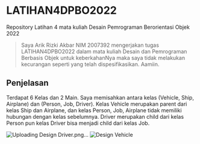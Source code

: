 # LATIHAN4DPBO2022

Repository Latihan 4 mata kuliah Desain Pemrograman Berorientasi Objek 2022

> Saya Arik Rizki Akbar NIM 2007392 mengerjakan tugas LATIHAN4DPBO2022
> dalam mata kuliah Desain dan Pemrograman Berbasis Objek
> untuk keberkahanNya maka saya tidak melakukan kecurangan seperti yang telah dispesifikasikan. Aamiin.

## Penjelasan
Terdapat 6 Kelas dan 2 Main.
Saya memisahkan antara kelas (Vehicle, Ship, Airplane) dan (Person, Job, Driver). Kelas Vehicle merupakan parent dari kelas Ship dan Airplane, dan kelas Person, Job, Airplane tidak memiliki hubungan dengan kelas sebelumnya. Driver merupakan child dari kelas Person pun kelas Driver bisa menjadi child dari kelas Job.

![Uploading Design Driver.png…]()
![Design Vehicle](https://user-images.githubusercontent.com/99251032/156938733-867746e2-29e3-4872-a097-81fbef6ff071.png)
